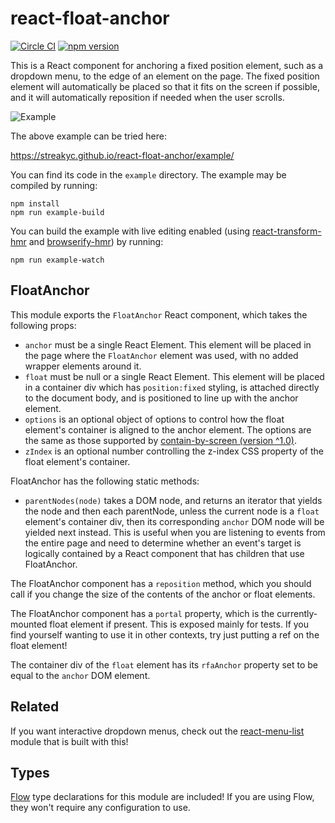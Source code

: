 # react-float-anchor

[![Circle CI](https://circleci.com/gh/StreakYC/react-float-anchor.svg?style=shield)](https://circleci.com/gh/StreakYC/react-float-anchor)
[![npm version](https://badge.fury.io/js/react-float-anchor.svg)](https://badge.fury.io/js/react-float-anchor)

This is a React component for anchoring a fixed position element, such as a
dropdown menu, to the edge of an element on the page. The fixed position
element will automatically be placed so that it fits on the screen if
possible, and it will automatically reposition if needed when the user scrolls.

![Example](https://streakyc.github.io/react-float-anchor/example.png)

The above example can be tried here:

https://streakyc.github.io/react-float-anchor/example/

You can find its code in the `example` directory. The example may be compiled
by running:

```
npm install
npm run example-build
```

You can build the example with live editing enabled (using
[react-transform-hmr](https://github.com/gaearon/react-transform-hmr) and
[browserify-hmr](https://github.com/AgentME/browserify-hmr)) by running:

```
npm run example-watch
```

## FloatAnchor

This module exports the `FloatAnchor` React component, which takes the
following props:

* `anchor` must be a single React Element. This element will be placed in the
 page where the `FloatAnchor` element was used, with no added wrapper elements
 around it.
* `float` must be null or a single React Element. This element will be placed
 in a container div which has `position:fixed` styling, is attached directly
 to the document body, and is positioned to line up with the anchor element.
* `options` is an optional object of options to control how the float element's
 container is aligned to the anchor element. The options are the same as those
 supported by [contain-by-screen (version ^1.0)](https://github.com/AgentME/contain-by-screen#readme).
* `zIndex` is an optional number controlling the z-index CSS property of the
 float element's container.

FloatAnchor has the following static methods:

* `parentNodes(node)` takes a DOM node, and returns an iterator that yields the
 node and then each parentNode, unless the current node is a `float` element's
 container div, then its corresponding `anchor` DOM node will be yielded next
 instead. This is useful when you are listening to events from the entire page
 and need to determine whether an event's target is logically contained by a
 React component that has children that use FloatAnchor.

The FloatAnchor component has a `reposition` method, which you should call if
you change the size of the contents of the anchor or float elements.

The FloatAnchor component has a `portal` property, which is the
currently-mounted float element if present. This is exposed mainly for tests.
If you find yourself wanting to use it in other contexts, try just putting a
ref on the float element!

The container div of the `float` element has its `rfaAnchor` property set to
be equal to the `anchor` DOM element.

## Related

If you want interactive dropdown menus, check out the
[react-menu-list](https://github.com/StreakYC/react-menu-list) module that
is built with this!

## Types

[Flow](https://flowtype.org/) type declarations for this module are included!
If you are using Flow, they won't require any configuration to use.
